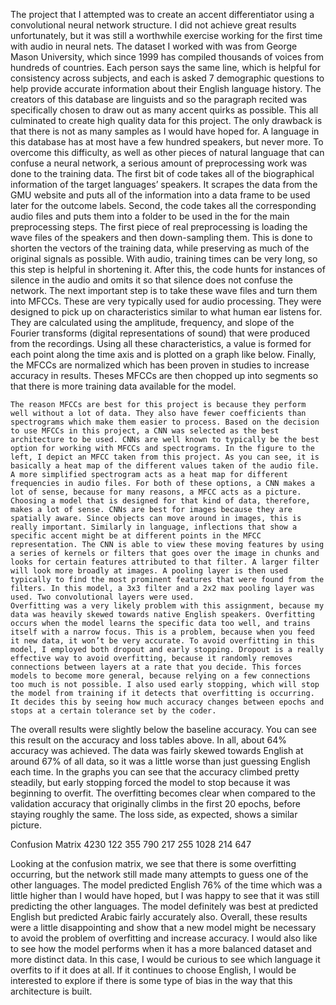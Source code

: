The project that I attempted was to create an accent differentiator using a convolutional neural network structure. I did not achieve great results unfortunately, but it was still a worthwhile exercise working for the first time with audio in neural nets. The dataset I worked with was from George Mason University, which since 1999 has compiled thousands of voices from hundreds of countries. Each person says the same line, which is helpful for consistency across subjects, and each is asked 7 demographic questions to help provide accurate information about their English language history. The creators of this database are linguists and so the paragraph recited was specifically chosen to draw out as many accent quirks as possible. This all culminated to create high quality data for this project. The only drawback is that there is not as many samples as I would have hoped for. A language in this database has at most have a few hundred speakers, but never more.
	To overcome this difficulty, as well as other pieces of natural language that can confuse a neural network, a serious amount of preprocessing work was done to the training data. The first bit of code takes all of the biographical information of the target languages’ speakers. It scrapes the data from the GMU website and puts all of the information into a data frame to be used later for the outcome labels. Second, the code takes all the corresponding audio files and puts them into a folder to be used in the for the main preprocessing steps. The first piece of real preprocessing is loading the wave files of the speakers and then down-sampling them. This is done to shorten the vectors of the training data, while preserving as much of the original signals as possible. With audio, training times can be very long, so this step is helpful in shortening it. After this, the code hunts for instances of silence in the audio and omits it so that silence does not confuse the network. The next important step is to take these wave files and turn them into MFCCs. These are very typically used for audio processing. They were designed to pick up on characteristics similar to what human ear listens for. They are calculated using the amplitude, frequency, and slope of the Fourier transforms (digital representations of sound) that were produced from the recordings. Using all these characteristics, a value is formed for each point along the time axis and is plotted on a graph like below. Finally, the MFCCs are normalized which has been proven in studies to increase accuracy in results. Theses MFCCs are then chopped up into segments so that there is more training data available for the model.

	The reason MFCCs are best for this project is because they perform well without a lot of data. They also have fewer coefficients than spectrograms which make them easier to process. Based on the decision to use MFCCs in this project, a CNN was selected as the best architecture to be used. CNNs are well known to typically be the best option for working with MFCCs and spectrograms. In the figure to the left, I depict an MFCC taken from this project. As you can see, it is basically a heat map of the different values taken of the audio file. A more simplified spectrogram acts as a heat map for different frequencies in audio files. For both of these options, a CNN makes a lot of sense, because for many reasons, a MFCC acts as a picture. Choosing a model that is designed for that kind of data, therefore, makes a lot of sense. CNNs are best for images because they are spatially aware. Since objects can move around in images, this is really important. Similarly in language, inflections that show a specific accent might be at different points in the MFCC representation. The CNN is able to view these moving features by using a series of kernels or filters that goes over the image in chunks and looks for certain features attributed to that filter. A larger filter will look more broadly at images. A pooling layer is then used typically to find the most prominent features that were found from the filters. In this model, a 3x3 filter and a 2x2 max pooling layer was used. Two convolutional layers were used. 
	Overfitting was a very likely problem with this assignment, because my data was heavily skewed towards native English speakers. Overfitting occurs when the model learns the specific data too well, and trains itself with a narrow focus. This is a problem, because when you feed it new data, it won’t be very accurate. To avoid overfitting in this model, I employed both dropout and early stopping. Dropout is a really effective way to avoid overfitting, because it randomly removes connections between layers at a rate that you decide. This forces models to become more general, because relying on a few connections too much is not possible. I also used early stopping, which will stop the model from training if it detects that overfitting is occurring. It decides this by seeing how much accuracy changes between epochs and stops at a certain tolerance set by the coder.
The overall results were slightly below the baseline accuracy. You can see this result on the accuracy and loss tables above. In all, about 64% accuracy was achieved. The data was fairly skewed towards English at around 67% of all data, so it was a little worse than just guessing English each time. In the graphs you can see that the accuracy climbed pretty steadily, but early stopping forced the model to stop because it was beginning to overfit. The overfitting becomes clear when compared to the validation accuracy that originally climbs in the first 20 epochs, before staying roughly the same. The loss side, as expected, shows a similar picture. 

Confusion Matrix
4230	122	355
790	217	255
1028	214	647

Looking at the confusion matrix, we see that there is some overfitting occurring, but the network still made many attempts to guess one of the other languages. The model predicted English 76% of the time which was a little higher than I would have hoped, but I was happy to see that it was still predicting the other languages. The model definitely was best at predicted English but predicted Arabic fairly accurately also. 
	Overall, these results were a little disappointing and show that a new model might be necessary to avoid the problem of overfitting and increase accuracy. I would also like to see how the model performs when it has a more balanced dataset and more distinct data. In this case, I would be curious to see which language it overfits to if it does at all. If it continues to choose English, I would be interested to explore if there is some type of bias in the way that this architecture is built.



